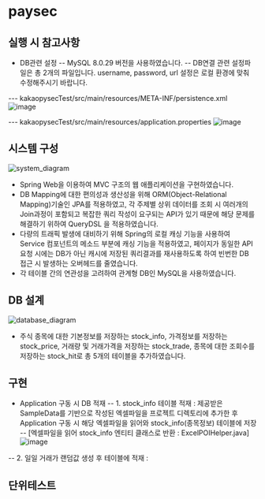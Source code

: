 # paysec

## 실행 시 참고사항
- DB관련 설정 
-- MySQL 8.0.29 버전을 사용하였습니다.
-- DB연결 관련 설정파일은 총 2개의 파일입니다. username, password, url 설정은 로컬 환경에 맞춰 수정해주시기 바랍니다.

--- kakaopysecTest/src/main/resources/META-INF/persistence.xml
![image](https://user-images.githubusercontent.com/20436113/192613621-20e564a7-f0be-48cb-8ef7-ac1749ad503a.png)

--- kakaopysecTest/src/main/resources/application.properties
![image](https://user-images.githubusercontent.com/20436113/192613947-457c64fc-8153-43ac-85ff-1d52b5e0be22.png)



## 시스템 구성
![system_diagram](https://user-images.githubusercontent.com/20436113/192609113-100d1a42-d9f2-4e97-8909-5bb2baeb1176.png)

- Spring Web을 이용하여 MVC 구조의 웹 애플리케이션을 구현하였습니다.
- DB Mapping에 대한 편의성과 생산성을 위해 ORM(Object-Relational Mapping)기술인 JPA를 적용하였고, 각 주제별 상위 데이터를 조회 시 여러개의 Join과정이 포함되고 복잡한 쿼리 작성이 요구되는 API가 있기 때문에 해당 문제를 해결하기 위하여 QueryDSL 을 적용하였습니다.
- 다량의 트래픽 발생에 대비하기 위해 Spring의 로컬 캐싱 기능을 사용하여 Service 컴포넌트의 메소드 부분에 캐싱 기능을 적용하였고, 페이지가 동일한 API 요청 시에는 DB가 아닌 캐시에 저장된 쿼리결과를 재사용하도록 하여 빈번한 DB 접근 시 발생하는 오버헤드를 줄였습니다.
- 각 테이블 간의 연관성을 고려하여 관계형 DB인 MySQL을 사용하였습니다.


## DB 설계
![database_diagram](https://user-images.githubusercontent.com/20436113/192611180-9da12c68-6820-4ad3-b808-0da644391342.png)

- 주식 종목에 대한 기본정보를 저장하는 stock_info, 가격정보를 저장하는 stock_price, 거래량 및 거래가격을 저장하는 stock_trade, 종목에 대한 조회수를 저장하는 stock_hit로 총 5개의 테이블을 추가하였습니다.


## 구현
- Application 구동 시 DB 적재
-- 1. stock_info 테이블 적재 : 제공받은 SampleData를 기반으로 작성된 엑셀파일을 프로젝트 디렉토리에 추가한 후 Application 구동 시 해당 엑셀파일을 읽어와 stock_info(종목정보) 테이블에 저장
-- [엑셀파일을 읽어 stock_info 엔티티 클래스로 반환 : ExcelPOIHelper.java]
![image](https://user-images.githubusercontent.com/20436113/192616095-dba83443-39e3-455b-85cf-4f0851287d9d.png)

-- 2. 일일 거래가 랜덤값 생성 후 테이블에 적재 :



## 단위테스트





